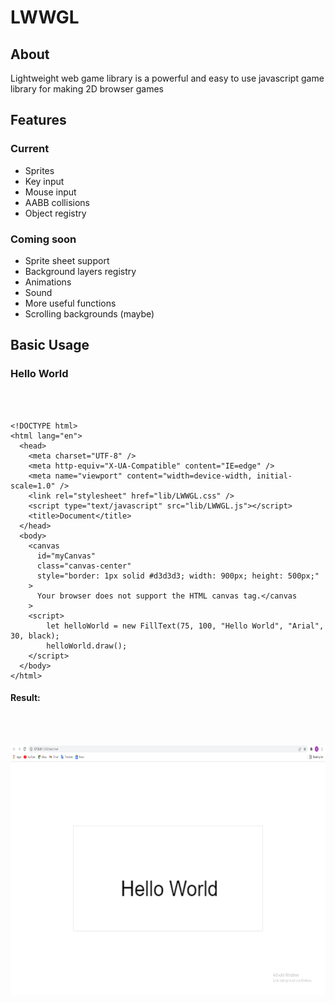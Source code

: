# LWWGL
## About
Lightweight web game library is a powerful and easy to use javascript game library for making 2D browser games

## Features
### Current
- Sprites
- Key input
- Mouse input
- AABB collisions
- Object registry

### Coming soon
- Sprite sheet support
- Background layers registry
- Animations
- Sound
- More useful functions
- Scrolling backgrounds (maybe)

## Basic Usage

### Hello World
<br></br>
```
<!DOCTYPE html>
<html lang="en">
  <head>
    <meta charset="UTF-8" />
    <meta http-equiv="X-UA-Compatible" content="IE=edge" />
    <meta name="viewport" content="width=device-width, initial-scale=1.0" />
    <link rel="stylesheet" href="lib/LWWGL.css" />
    <script type="text/javascript" src="lib/LWWGL.js"></script>
    <title>Document</title>
  </head>
  <body>
    <canvas
      id="myCanvas"
      class="canvas-center"        
      style="border: 1px solid #d3d3d3; width: 900px; height: 500px;"
    >
      Your browser does not support the HTML canvas tag.</canvas
    >
    <script>
        let helloWorld = new FillText(75, 100, "Hello World", "Arial", 30, black);
        helloWorld.draw();
    </script>
  </body>
</html>
```
#### Result:
<br></br>
<center><img src="resources/assets/images/helloWorld.png" alt="frog" width="600" height="400"/>  
